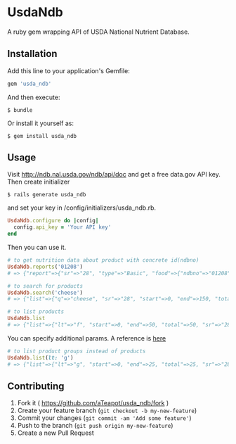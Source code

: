 # UsdaNdb

A ruby gem wrapping API of USDA National Nutrient Database.

## Installation

Add this line to your application's Gemfile:

```ruby
gem 'usda_ndb'
```

And then execute:

    $ bundle

Or install it yourself as:

    $ gem install usda_ndb

## Usage

Visit http://ndb.nal.usda.gov/ndb/api/doc and get a free data.gov API key. Then create initializer

    $ rails generate usda_ndb

and set your key in /config/initializers/usda_ndb.rb.

```ruby
UsdaNdb.configure do |config|
  config.api_key = 'Your API key'
end
```

Then you can use it.

```ruby
# to get nutrition data about product with concrete id(ndbno)
UsdaNdb.reports('01208')
# => {"report"=>{"sr"=>"28", "type"=>"Basic", "food"=>{"ndbno"=>"01208", "name"=>"Cheese, provolone, reduced fat", "nutrients"=>[{"nutrient_id"=>"255", "name"=>"Water", ...

# to search for products
UsdaNdb.search('cheese')
# => {"list"=>{"q"=>"cheese", "sr"=>"28", "start"=>0, "end"=>150, "total"=>312, "group"=>"", "sort"=>"r", "item"=>[{"offset"=>0, "group"=>"Dairy and Egg Products", "name"=>"Cheese spread, cream cheese base", "ndbno"=>"43276"}, ...

# to list products
UsdaNdb.list
# => {"list"=>{"lt"=>"f", "start"=>0, "end"=>50, "total"=>50, "sr"=>"28", "sort"=>"n", "item"=>[{"offset"=>0, "id"=>"09427", "name"=>"Abiyuch, raw"}, {"offset"=>1, "id"=>"09002", "name"=>"Acerola juice, raw"}, ...
```

You can specify additional params. A reference is [here](http://ndb.nal.usda.gov/ndb/api/doc)

```ruby
# to list product groups instead of products
UsdaNdb.list(lt: 'g')
# => {"list"=>{"lt"=>"g", "start"=>0, "end"=>25, "total"=>25, "sr"=>"28", "sort"=>"n", "item"=>[{"offset"=>0, "id"=>"3500", "name"=>"American Indian/Alaska Native Foods"}, {"offset"=>1, "id"=>"0300", "name"=>"Baby Foods"}, ...
```

## Contributing

1. Fork it ( https://github.com/aTeapot/usda_ndb/fork )
2. Create your feature branch (`git checkout -b my-new-feature`)
3. Commit your changes (`git commit -am 'Add some feature'`)
4. Push to the branch (`git push origin my-new-feature`)
5. Create a new Pull Request

